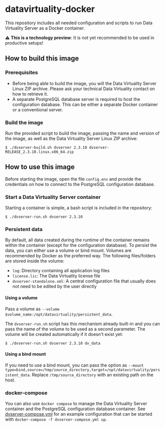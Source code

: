 # datavirtuality-docker
This repository includes all needed configuration and scripts to run Data Virtuality Server as a Docker container.

:warning: **This is a technology preview**: It is not yet recommended to be used in productive setups!

## How to build this image
### Prerequisites
* Before being able to build the image, you will the Data Virtuality Server Linux ZIP archive. Please ask your technical Data Virtuality contact on how to retrieve it.
* A separate PostgreSQL database server is required to host the configuration database. This can be either a separate Docker container or a conventional server. 

### Build the image
Run the provided script to build the image, passing the name and version of the image, as well as the Data Virtuality Server Linux ZIP archive:
```console
$ ./dvserver-build.sh dvserver 2.3.10 dvserver-RELEASE_2.3.10.linux.x86_64.zip
```

## How to use this image
Before starting the image, open the file `config.env` and provide the credentials on how to connect to the PostgreSQL configuration database.

### Start a Data Virtuality Server container
Starting a container is simple, a bash script is included in the repository:
```console
$ ./dvserver-run.sh dvserver 2.3.10
```

### Persistent data
By default, all data created during the runtime of the container remains within the container (except for the configuration database). To persist the data, you can either use a volume or bind mount. Volumes are recommended by Docker as the preferred way. The following files/folders are stored inside the volume:
* `log`: Directory containing all application log files
* `license.lic`: The Data Virtuality license file
* `dvserver-standalone.xml`: A central configuration file that usually does not need to be edited by the user directly

#### Using a volume
Pass a volume as `--volume $volume_name:/opt/datavirtuality/persistent_data`.

The `dvserver-run.sh` script has this mechanism already built-in and you can pass the name of the volume to be used as a second parameter. The volume will be created automatically if it doesn't exist yet:

```console
$ ./dvserver-run.sh dvserver 2.3.10 dv_data
```

#### Using a bind mount
If you need to use a bind mount, you can pass the option as `--mount type=bind,source=/tmp/source_directory,target=/opt/datavirtuality/persistent_data`. Replace `/tmp/source_directory` with an existing path on the host.

### docker-compose
You can also use `docker compose` to manage the Data Virtuality Server container and the PostgreSQL configuration database container. See [dvserver-compose.yml](dvserver-compose.yml) for an example configuration that can be started with `docker-compose -f dvserver-compose.yml up`.
